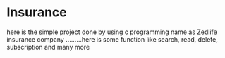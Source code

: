 # Insurance
here is the simple project done by using c programming name as Zedlife insurance company .........here is some function like search, read, delete, subscription and many more
